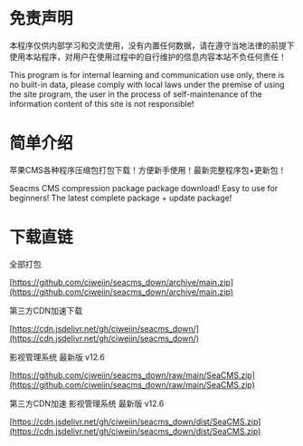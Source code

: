 # 免责声明

本程序仅供内部学习和交流使用，没有内置任何数据，请在遵守当地法律的前提下使用本站程序，对用户在使用过程中的自行维护的信息内容本站不负任何责任！

This program is for internal learning and communication use only, there is no built-in data, please comply with local laws under the premise of using the site program, the user in the process of self-maintenance of the information content of this site is not responsible!

# 简单介绍

苹果CMS各种程序压缩包打包下载！方便新手使用！最新完整程序包+更新包！

Seacms CMS compression package package download! Easy to use for beginners! The latest complete package + update package!

# 下载直链

全部打包

[https://github.com/ciweiin/seacms_down/archive/main.zip](https://github.com/ciweiin/seacms_down/archive/main.zip)


第三方CDN加速下载

[https://cdn.jsdelivr.net/gh/ciweiin/seacms_down/](https://cdn.jsdelivr.net/gh/ciweiin/seacms_down/)

影视管理系统 最新版 v12.6

[https://github.com/ciweiin/seacms_down/raw/main/SeaCMS.zip](https://github.com/ciweiin/seacms_down/raw/main/SeaCMS.zip)

第三方CDN加速 影视管理系统 最新版 v12.6

[https://cdn.jsdelivr.net/gh/ciweiin/seacms_down/dist/SeaCMS.zip](https://cdn.jsdelivr.net/gh/ciweiin/seacms_down/dist/SeaCMS.zip)

